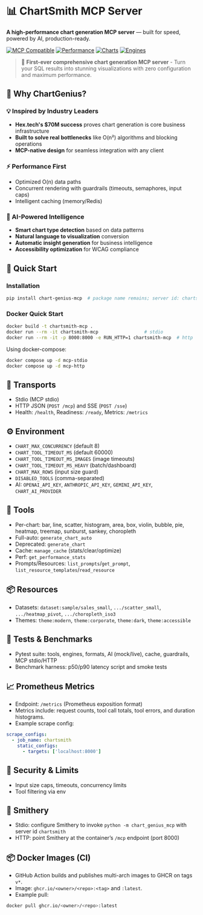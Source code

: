 # 📊 ChartSmith MCP Server

**A high-performance chart generation MCP server** — built for speed, powered by AI, production-ready.

[![MCP Compatible](https://img.shields.io/badge/MCP-Compatible-blue)](https://modelcontextprotocol.io/)
[![Performance](https://img.shields.io/badge/Performance-39k+%20RPS-green)](./benchmarks/)
[![Charts](https://img.shields.io/badge/Chart%20Types-50+-orange)](./docs/chart-types.md)
[![Engines](https://img.shields.io/badge/Engines-4-purple)](./docs/engines.md)

> 🚀 **First-ever comprehensive chart generation MCP server** - Turn your SQL results into stunning visualizations with zero configuration and maximum performance.

## 🎯 **Why ChartGenius?**

### **💡 Inspired by Industry Leaders**
- **Hex.tech's $70M success** proves chart generation is core business infrastructure
- **Built to solve real bottlenecks** like O(n²) algorithms and blocking operations
- **MCP-native design** for seamless integration with any client

### **⚡ Performance First**
- Optimized O(n) data paths
- Concurrent rendering with guardrails (timeouts, semaphores, input caps)
- Intelligent caching (memory/Redis)

### **🧠 AI-Powered Intelligence**
- **Smart chart type detection** based on data patterns
- **Natural language to visualization** conversion
- **Automatic insight generation** for business intelligence
- **Accessibility optimization** for WCAG compliance

## 🚀 **Quick Start**

### **Installation**
```bash
pip install chart-genius-mcp  # package name remains; server id: chartsmith
```

### **Docker Quick Start**
```bash
docker build -t chartsmith-mcp .
docker run --rm -it chartsmith-mcp                 # stdio
docker run --rm -it -p 8000:8000 -e RUN_HTTP=1 chartsmith-mcp  # http
```

Using docker-compose:
```bash
docker compose up -d mcp-stdio
docker compose up -d mcp-http
```

## 🔌 Transports
- Stdio (MCP stdio)
- HTTP JSON (`POST /mcp`) and SSE (`POST /sse`)
- Health: `/health`, Readiness: `/ready`, Metrics: `/metrics`

## ⚙️ Environment
- `CHART_MAX_CONCURRENCY` (default 8)
- `CHART_TOOL_TIMEOUT_MS` (default 60000)
- `CHART_TOOL_TIMEOUT_MS_IMAGES` (image timeouts)
- `CHART_TOOL_TIMEOUT_MS_HEAVY` (batch/dashboard)
- `CHART_MAX_ROWS` (input size guard)
- `DISABLED_TOOLS` (comma-separated)
- AI: `OPENAI_API_KEY`, `ANTHROPIC_API_KEY`, `GEMINI_API_KEY`, `CHART_AI_PROVIDER`

## 🧰 Tools
- Per-chart: bar, line, scatter, histogram, area, box, violin, bubble, pie, heatmap, treemap, sunburst, sankey, choropleth
- Full-auto: `generate_chart_auto`
- Deprecated: `generate_chart`
- Cache: `manage_cache` (stats/clear/optimize)
- Perf: `get_performance_stats`
- Prompts/Resources: `list_prompts`/`get_prompt`, `list_resource_templates`/`read_resource`

## 📦 Resources
- Datasets: `dataset:sample/sales_small`, `.../scatter_small`, `.../heatmap_pivot`, `.../choropleth_iso3`
- Themes: `theme:modern`, `theme:corporate`, `theme:dark`, `theme:accessible`

## 🧪 Tests & Benchmarks
- Pytest suite: tools, engines, formats, AI (mock/live), cache, guardrails, MCP stdio/HTTP
- Benchmark harness: p50/p90 latency script and smoke tests

## 📈 Prometheus Metrics
- Endpoint: `/metrics` (Prometheus exposition format)
- Metrics include: request counts, tool call totals, tool errors, and duration histograms.
- Example scrape config:
```yaml
scrape_configs:
  - job_name: chartsmith
    static_configs:
      - targets: ['localhost:8000']
```

## 🔐 Security & Limits
- Input size caps, timeouts, concurrency limits
- Tool filtering via env

## 🧭 Smithery
- Stdio: configure Smithery to invoke `python -m chart_genius_mcp` with server id `chartsmith`
- HTTP: point Smithery at the container’s `/mcp` endpoint (port 8000)

## 📦 Docker Images (CI)
- GitHub Action builds and publishes multi-arch images to GHCR on tags `v*`.
- Image: `ghcr.io/<owner>/<repo>:<tag>` and `:latest`.
- Example pull:
```bash
docker pull ghcr.io/<owner>/<repo>:latest
``` 